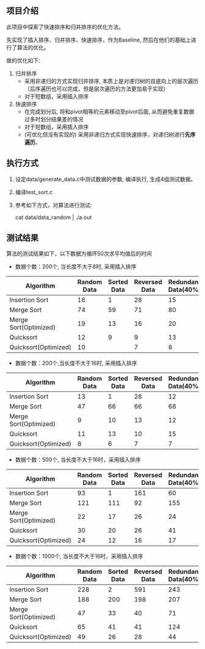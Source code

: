 ## 项目介绍
此项目中探索了快速排序和归并排序的优化方法。


先实现了插入排序、归并排序、快速排序，作为Baseline, 然后在他们的基础上进行了算法的优化。

做的优化如下: 
1. 归并排序
    - 采用非递归的方式实现归并排序, 本质上是对递归树的自底向上的层次遍历（后序遍历也可以完成，但是层次遍历的方法更加易于实现）
    - 对于短数组，采用插入排序
2. 快速排序
    - 在完成划分后, 将和pivot相等的元素移动至pivot后面, 从而避免重复数据过多时划分结果差的情况
    - 对于短数组，采用插入排序
    - (可优化但没有实现的) 采用非递归方式实现快速排序，对递归树进行**先序遍历**。

## 执行方式
1. 设定data/generate_data.c中测试数据的参数, 编译执行, 生成4组测试数据。
2. 编译test_sort.c
3. 参考如下方式，对算法进行测试:

    cat data/data_random | ./a.out 


## 测试结果

算法的测试结果如下，以下数据为循环50次求平均值后的时间

- 数据个数：200个, 当长度不大于8时, 采用插入排序

|Algorithm |Random Data|Sorted Data|Reversed Data|Redundant Data(40%)|
|----------|-----------|-----------|-------------|-------------------|
|Insertion Sort|16|1|28|15|
|Merge Sort|74|59|71|80|
|Merge Sort(Optimized)|19|13|16|20|
|Quicksort|12|9|9|13|
|Quicksort(Optimized)|10||7|8|7|



- 数据个数：200个,当长度不大于16时, 采用插入排序

|Algorithm |Random Data|Sorted Data|Reversed Data|Redundant Data(40%)|
|----------|-----------|-----------|-------------|-------------------|
|Insertion Sort|13|1|28|12|
|Merge Sort|47|66|66|68|
|Merge Sort(Optimized)|9|10|13|12|
|Quicksort|11|13|10|15|
|Quicksort(Optimized)|8|6|7|7|
 
- 数据个数：500个, 当长度不大于16时，采用插入排序

|Algorithm |Random Data|Sorted Data|Reversed Data|Redundant Data(40%)|
|----------|-----------|-----------|-------------|-------------------|
|Insertion Sort|93|1|161|60|
|Merge Sort|121|111|92|155|
|Merge Sort(Optimized)|22|17|26|24|
|Quicksort|30|20|26|41|
|Quicksort(Optimized)|24|12|16|17|

- 数据个数：1000个, 当长度不大于16时，采用插入排序


|Algorithm |Random Data|Sorted Data|Reversed Data|Redundant Data(40%)|
|----------|-----------|-----------|-------------|-------------------|
|Insertion Sort|228|2|591|243|
|Merge Sort|188|200|198|207|
|Merge Sort(Optimized)|47|33|40|71|
|Quicksort|65|41|41|124|
|Quicksort(Optimized)|49|26|28|44|
